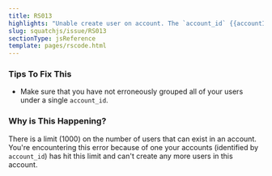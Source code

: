```yaml
---
title: RS013
highlights: "Unable create user on account. The `account_id` {{accountId}} already has reached the maximum number of users per account. (limit 1000 users per `account_id`)"
slug: squatchjs/issue/RS013
sectionType: jsReference
template: pages/rscode.html
---
```


### Tips To Fix This

 - Make sure that you have not erroneously grouped all of your users under a single `account_id`.

### Why is This Happening?

There is a limit (1000) on the number of users that can exist in an account. You're encountering this error because of one your accounts (identified by `account_id`) has hit this limit and can't create any more users in this account.